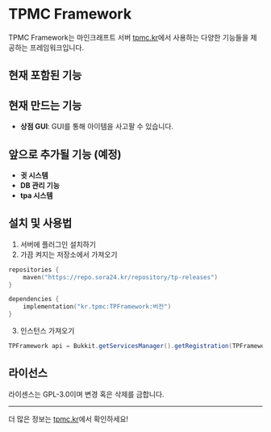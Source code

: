 # TPMC Framework

TPMC Framework는 마인크래프트 서버 [tpmc.kr](https://discord.gg/tpmckr)에서 사용하는 다양한 기능들을 제공하는 프레임워크입니다.

## 현재 포함된 기능

## 현재 만드는 기능
- **상점 GUI**: GUI를 통해 아이템을 사고팔 수 있습니다.

## 앞으로 추가될 기능 (예정)
- **귓 시스템**
- **DB 관리 기능**
- **tpa 시스템**

## 설치 및 사용법
1. 서버에 플러그인 설치하기
2. 가끔 켜지는 저장소에서 가져오기
```kotlin
repositories {
    maven("https://repo.sora24.kr/repository/tp-releases")
}
```

```kotlin
dependencies {
    implementation("kr.tpmc:TPFramework:버전")
}
```
3. 인스턴스 가져오기
```java
TPFramework api = Bukkit.getServicesManager().getRegistration(TPFramework.class).getProvider();
```

## 라이선스
라이센스는 GPL-3.0이며 변경 혹은 삭제를 금합니다.

---

더 많은 정보는 [tpmc.kr](https://discord.gg/tpmckr)에서 확인하세요!
